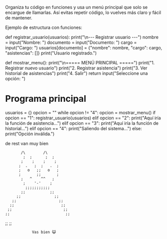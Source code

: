 Organiza tu código en funciones y usa un menú principal que solo se encargue de llamarlas. Así evitas repetir código, lo vuelves más claro y fácil de mantener.

Ejemplo de estructura con funciones:


def registrar_usuario(usuarios):
    print("\n--- Registrar usuario ---")
    nombre = input("Nombre: ")
    documento = input("Documento: ")
    cargo = input("Cargo: ")
    usuarios[documento] = {"nombre": nombre, "cargo": cargo, "asistencias": []}
    print("Usuario registrado.")

def mostrar_menu():
    print("\n===== MENÚ PRINCIPAL =====")
    print("1. Registrar nuevo usuario")
    print("2. Registrar asistencia")
    print("3. Ver historial de asistencias")
    print("4. Salir")
    return input("Seleccione una opción: ")

# Programa principal
usuarios = {}
opcion = ""
while opcion != "4":
    opcion = mostrar_menu()
    if opcion == "1":
        registrar_usuario(usuarios)
    elif opcion == "2":
        print("Aquí iría la función de asistencia...")
    elif opcion == "3":
        print("Aquí iría la función de historial...")
    elif opcion == "4":
        print("Saliendo del sistema...")
    else:
        print("Opción inválida.")




de rest van muy bien

           /\        /\    
            ;  ;      ;  ;   
           ;    ;    ;    ;  
          ;  .   ;  ;   .  ; 
          ;   o   ;;   o   ; 
          ;       ;;       ; 
           ;   ^    ^^   ;  
            ;    '-'    ;   
             ;;;;;;;;;;;    
           ;;           ;;  
         ;;               ;; 
       ;;                   ;;
      ;;                     ;;
     ;;                       ;;
    ;;                         ;;
   ;;                           ;;

                Vas bien 😺
